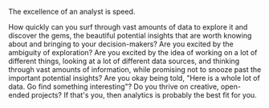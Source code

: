 The excellence of an analyst is speed.

How quickly can you surf through vast amounts of data to explore it and discover the gems, the beautiful potential insights that are worth knowing about and bringing to your decision-makers? Are you excited by the ambiguity of exploration? Are you excited by the idea of working on a lot of different things, looking at a lot of different data sources, and thinking through vast amounts of information, while promising not to snooze past the important potential insights? Are you okay being told, "Here is a whole lot of data. Go find something interesting"? Do you thrive on creative, open-ended projects? If that's you, then analytics is probably the best fit for you.
